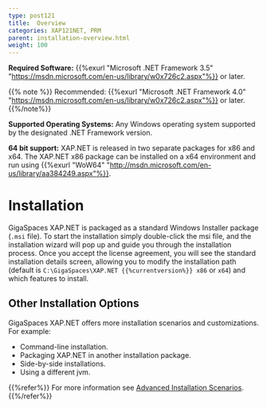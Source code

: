 ```yaml
---
type: post121
title:  Overview
categories: XAP121NET, PRM
parent: installation-overview.html
weight: 100
---
```




**Required Software:** {{%exurl "Microsoft .NET Framework 3.5" "https://msdn.microsoft.com/en-us/library/w0x726c2.aspx"%}} or later.

{{% note %}}
Recommended:  {{%exurl "Microsoft .NET Framework 4.0" "https://msdn.microsoft.com/en-us/library/w0x726c2.aspx"%}} or later.
{{%/note%}}

**Supported Operating Systems:** Any Windows operating system supported by the designated .NET Framework version.

**64 bit support:** XAP.NET is released in two separate packages for x86 and x64. The XAP.NET x86 package can be installed on a x64 environment and run using {{%exurl "WoW64" "http://msdn.microsoft.com/en-us/library/aa384249.aspx"%}}.

#  Installation

GigaSpaces XAP.NET is packaged as a standard Windows Installer package (`.msi` file). To start the installation simply double-click the msi file, and the installation wizard will pop up and guide you through the installation process. Once you accept the license agreement, you will see the standard installation details screen, allowing you to modify the installation path (default is `C:\GigaSpaces\XAP.NET {{%currentversion%}} x86` or `x64`) and which features to install.

## Other Installation Options

GigaSpaces XAP.NET offers more installation scenarios and customizations. For example:

- Command-line installation.
- Packaging XAP.NET in another installation package.
- Side-by-side installations.
- Using a different jvm.

{{%refer%}}
For more information see [Advanced Installation Scenarios](./advanced-installation-scenarios.html).
{{%/refer%}}
